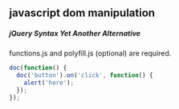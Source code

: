 ## javascript dom manipulation
##### jQuery Syntax Yet Another Alternative

functions.js and polyfill.js (optional) are required.


```javascript
doc(function() {
  doc('button').on('click', function() {
    alert('here');
  });
});
```
